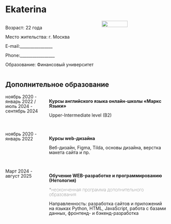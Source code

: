 # Ekaterina

<div style="display: flex;">
<div style="width: 60%; box-sizing: border-box; line-height: 15px;">
    <p>Возраст: 22 года</p>
    <p>Место жительства: г. Москва</p>
    <p>E-mail:________________</p>
    <p>Phone:_________________</p>
    <p>Образование: Финансовый университет</p>
</div>
<img style="width: 40%; height: 40%; box-sizing: border-box;" src="/Users/ekaterina.goryunova/Desktop/cv/photo_2024-10-31_22.00.23.jpeg">
</div>

## Дополнительное образование
<div style="display: flex; line-height: 15px; margin-bottom: 30px;">
    <div style="width: 25%; box-sizing: border-box;">
        ноябрь 2020 - январь 2022 / июль 2024 - сентябрь 2024
    </div>
    <div style="width: 75%; box-sizing: border-box; border-left: 1px solid white; padding-left: 10px;">
        <p style="font-weight: bold;">Курсы английского языка онлайн-школы «Маркс Языки»</p>
        <p>Upper-Intermediate level (B2)</p>
    </div>
</div>


<div style="display: flex; line-height: 15px; margin-bottom: 30px;">
    <div style="width: 25%; box-sizing: border-box;">
        ноябрь 2020 - январь 2022
    </div>
    <div style="width: 75%; box-sizing: border-box; border-left: 1px solid white; padding-left: 10px;">
        <p style="font-weight: bold;">Курсы web-дизайна</p>
        <p>Веб-дизайн, Figma, Tilda, основы дизайна, верстка макета сайта и пр.</p>
    </div>
</div>

<div style="display: flex; line-height: 15px; margin-bottom: 30px;">
    <div style="width: 25%; box-sizing: border-box;">
        Март 2024 - август 2025
    </div>
    <div style="width: 75%; box-sizing: border-box; border-left: 1px solid white; padding-left: 10px;">
        <p style="font-weight: bold;">Обучение WEB-разработке и программированию (Нетология)</p>
        <p style="font-weight: 100;">*неоконченная программа дополнительного образования</p>
        <p>Направленность: разработка сайтов и приложений на языках Python, HTML, JavaScript, работа с базами данных, фронтенд- и бэкенд-разработка</p>
    </div>
</div>